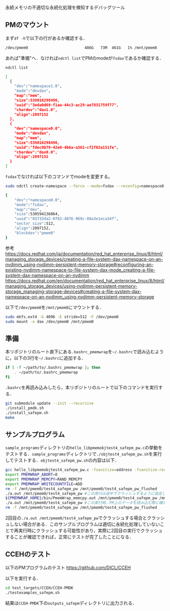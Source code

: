 永続メモリの不適切な永続化処理を検知するデバッグツール

## PMのマウント
まず`df -h`で以下の行があるか確認する．

```sh
/dev/pmem0                         486G   73M  461G   1% /mnt/pmem0
```

あれば"準備"へ．なければ`ndctl list`でPMのmodeが`fsdax`であるか確認する．

```sh
ndctl list

[
  {
    "dev":"namespace1.0",
    "mode":"devdax",
    "map":"mem",
    "size":539016298496,
    "uuid":"3eda0d69-f1aa-44c3-ac29-ae7831759f77",
    "chardev":"dax1.0",
    "align":2097152
  },
  {
    "dev":"namespace0.0",
    "mode":"devdax",
    "map":"mem",
    "size":539016298496,
    "uuid":"fdec9b79-42e0-4b6a-a361-cf2f02a151fe",
    "chardev":"dax0.0",
    "align":2097152
  }
]
```

`fsdax`でなければ以下のコマンドでmodeを変更する。

```sh
sudo ndctl create-namespace --force --mode=fsdax --reconfig=namespace0.0

{
    "dev":"namespace0.0",
    "mode":"fsdax",
    "map":"dev",
    "size":530594136064,
    "uuid":"03733da2-0763-4076-969c-88a3e1eca34f",
    "sector_size":512,
    "align":2097152,
    "blockdev":"pmem0"
}
```

参考
https://docs.redhat.com/ja/documentation/red_hat_enterprise_linux/8/html/managing_storage_devices/creating-a-file-system-dax-namespace-on-an-nvdimm_using-nvdimm-persistent-memory-storage#reconfiguring-an-existing-nvdimm-namespace-to-file-system-dax-mode_creating-a-file-system-dax-namespace-on-an-nvdimm
https://docs.redhat.com/en/documentation/red_hat_enterprise_linux/8/html/managing_storage_devices/using-nvdimm-persistent-memory-storage_managing-storage-devices#creating-a-file-system-dax-namespace-on-an-nvdimm_using-nvdimm-persistent-memory-storage

以下で`/dev/pmem0`を`/mnt/pmem0`にマウントする．

```sh
sudo mkfs.ext4 -b 4096 -E stride=512 -F /dev/pmem0
sudo mount -o dax /dev/pmem0 /mnt/pmem0
```

## 準備
本リポジトリのルート直下にある`.bashrc_pmemwrap`を`~/.bashrc`で読み込むように，以下の3行を`~/.bashrc`に追加する．

```sh
if [ -f ~/path/to/.bashrc_pmemwrap ]; then
    . ~/path/to/.bashrc_pmemwrap
fi
```

`.bashrc`を再読み込みしたら，本リポジトリのルートで以下のコマンドを実行する．

```sh
git submodule update --init --recursive
./install_pmdk.sh
./install_safepm.sh
make
```

## サンプルプログラム

`sample_programs`ディレクトリの`hello_libpmemobjtest4_safepm_pw.c`の挙動をテストする．`sample_programs`ディレクトリで`./objtest4_safepm_pw.sh`を実行してテストする．`objtest4_safepm_pw.sh`の内容は以下．

```sh
gcc hello_libpmemobjtest4_safepm_pw.c -fsanitize=address -fsanitize-recover=all -ggdb -lwrappmem -lpmem -lpmemobj
export PMEMWRAP_ABORT=0
export PMEMWRAP_MEMCPY=RAND_MEMCPY
export PMEMWRAP_WRITECOUNTFILE=ADD
rm -f /mnt/pmem0/test4_safepm_pw /mnt/pmem0/test4_safepm_pw_flushed
./a.out /mnt/pmem0/test4_safepm_pw #この実行は途中でクラッシュするように設定している
${PMEMWRAP_HOME}/bin/PmemWrap_memcpy.out /mnt/pmem0/test4_safepm_pw /mnt/pmem0/test4_safepm_pw_flushed #永続化処理されていない領域を一部のみコピーする
./a.out /mnt/pmem0/test4_safepm_pw #この実行時，PM上のデータを読み込む際に確率的にクラッシュし，不具合があることがわかる
rm -f /mnt/pmem0/test4_safepm_pw /mnt/pmem0/test4_safepm_pw_flushed
```

2回目の`./a.out /mnt/pmem0/test4_safepm_pw`でクラッシュする場合とクラッシュしない場合がある．このサンプルプログラムは適切に永続化処理していないことで再実行時にクラッシュする可能性があり，実際に2回目の実行でクラッシュすることが確認できれば，正常にテストが完了したことになる．

## CCEHのテスト

以下のPMプログラムのテスト
https://github.com/DICL/CCEH

以下を実行する．

```sh
cd test_targets/CCEH/CCEH-PMDK
./testexamples_safepm.sh
```

結果は`CCEH-PMDK`下の`outputs_safepm`ディレクトリに出力される．
